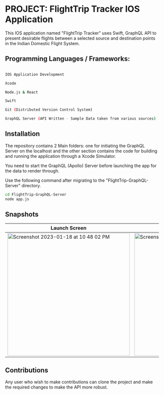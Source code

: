 # PROJECT: FlightTrip Tracker IOS Application

This IOS application named "FlightTrip Tracker" uses Swift, GraphQL API to present desirable flights between a selected source and destination points in the Indian Domestic Flight System.


## Programming Languages / Frameworks:

``` bash

IOS Application Development

Xcode

Node.js & React

Swift

Git (Distributed Version Control System)

GraphQL Server (API Written - Sample Data taken from various sources)

```

## Installation

The repository contains 2 Main folders: one for initiating the GraphQL Server on the localhost and the other section contains the code for building and running the application through a Xcode Simulator.

You need to start the GraphQL (Apollo) Server before launching the app for the data to render through.

Use the following command after migrating to the "FlightTrip-GraphQL-Server" directory.

``` bash
cd FlightTrip-GraphQL-Server
node app.js
```
## Snapshots

| Launch Screen                       | Available Flights List              |
| ----------------------------------- | ----------------------------------- |
| <img width="400" alt="Screenshot 2023-01-18 at 10 48 02 PM" src="https://github.com/jyothi-koushik-1998/project4-swift-graphql-ios-mobileapp/assets/47804397/9fe9bd64-8671-4012-8f3b-1d6c5e4ae6e7"> | <img width="400" alt="Screenshot 2023-01-18 at 10 48 02 PM" src="https://github.com/jyothi-koushik-1998/project4-swift-graphql-ios-mobileapp/assets/47804397/0dc9df93-a21e-42b4-9912-8f09be28a2f5"> |
 
 

## Contributions

Any user who wish to make contributions can clone the project and make the required changes to make the API more robust. 
